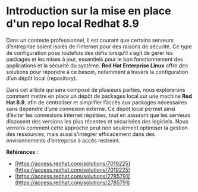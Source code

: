 # Introduction sur la mise en place d'un repo local Redhat 8.9

Dans un contexte professionnel, il est courant que certains serveurs d’entreprise soient isolés de l’internet pour des raisons de sécurité. Ce type de configuration pose toutefois des défis lorsqu’il s’agit de gérer les packages et les mises à jour, essentiels pour le bon fonctionnement des applications et la sécurité du système. **Red Hat Enterprise Linux** offre des solutions pour répondre à ce besoin, notamment à travers la configuration d’un dépôt local (repository).

Dans cet article qui sera composé de plusieurs parties, nous explorerons comment mettre en place un dépôt de packages local sur une machine **Red Hat 8.9**, afin de centraliser et simplifier l’accès aux packages nécessaires sans dépendre d’une connexion externe. Ce dépôt local permet ainsi d’éviter les connexions internet répétées, tout en assurant que les serveurs disposent des versions les plus récentes et sécurisées des logiciels. Nous verrons comment cette approche peut non seulement optimiser la gestion des ressources, mais aussi s’intégrer efficacement dans des environnements d’entreprise à accès restreint.

**Références :**
- [https://access.redhat.com/solutions/7019225](https://access.redhat.com/solutions/7019225)
- [https://access.redhat.com/solutions/2785791](https://access.redhat.com/solutions/2785791)